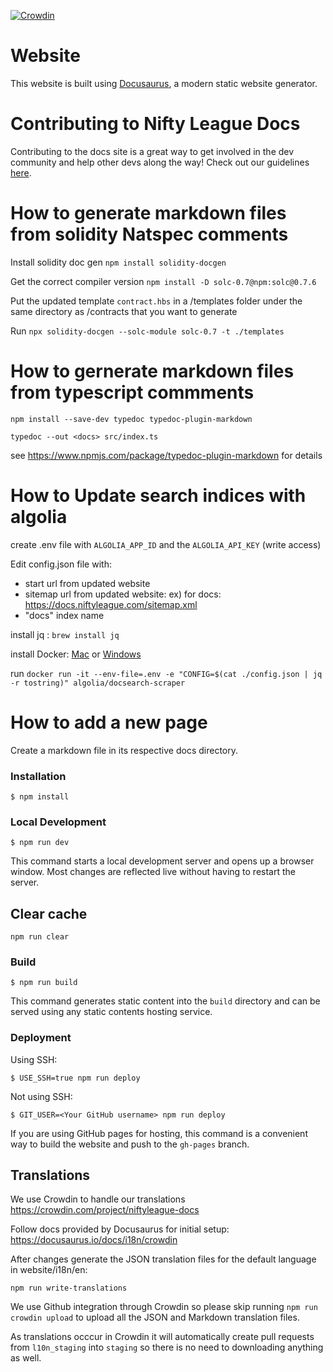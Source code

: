 [![Crowdin](https://badges.crowdin.net/niftyleague-docs/localized.svg)](https://crowdin.com/project/niftyleague-docs)

# Website

This website is built using [Docusaurus](https://docusaurus.io/), a modern static website generator.

# Contributing to Nifty League Docs

Contributing to the docs site is a great way to get involved in the dev community and help other devs along the way! Check out our guidelines [here](https://github.com/NiftyLeague/nifty-fe-monorepo/blob/main/.github/CONTRIBUTING.md).

# How to generate markdown files from solidity Natspec comments

Install solidity doc gen
`npm install solidity-docgen`

Get the correct compiler version
`npm install -D solc-0.7@npm:solc@0.7.6`

Put the updated template `contract.hbs` in a /templates folder under the same directory as /contracts that you want to generate

Run `npx solidity-docgen --solc-module solc-0.7 -t ./templates`

# How to gernerate markdown files from typescript commments

`npm install --save-dev typedoc typedoc-plugin-markdown`

`typedoc --out <docs> src/index.ts`

see https://www.npmjs.com/package/typedoc-plugin-markdown for details

# How to Update search indices with algolia

create .env file with `ALGOLIA_APP_ID` and the `ALGOLIA_API_KEY` (write access)

Edit config.json file with:

- start url from updated website
- sitemap url from updated website: ex) for docs: https://docs.niftyleague.com/sitemap.xml
- "docs" index name

install jq : `brew install jq`

install Docker: [Mac](https://docs.docker.com/desktop/install/mac-install/) or [Windows](https://docs.docker.com/desktop/install/windows-install/)

run `docker run -it --env-file=.env -e "CONFIG=$(cat ./config.json | jq -r tostring)" algolia/docsearch-scraper`

# How to add a new page

Create a markdown file in its respective docs directory.

### Installation

```
$ npm install
```

### Local Development

```
$ npm run dev
```

This command starts a local development server and opens up a browser window. Most changes are reflected live without having to restart the server.

## Clear cache

```console
npm run clear
```

### Build

```
$ npm run build
```

This command generates static content into the `build` directory and can be served using any static contents hosting service.

### Deployment

Using SSH:

```
$ USE_SSH=true npm run deploy
```

Not using SSH:

```
$ GIT_USER=<Your GitHub username> npm run deploy
```

If you are using GitHub pages for hosting, this command is a convenient way to build the website and push to the `gh-pages` branch.

## Translations

We use Crowdin to handle our translations https://crowdin.com/project/niftyleague-docs

Follow docs provided by Docusaurus for initial setup: https://docusaurus.io/docs/i18n/crowdin

After changes generate the JSON translation files for the default language in website/i18n/en:

```console
npm run write-translations
```

We use Github integration through Crowdin so please skip running `npm run crowdin upload` to upload all the JSON and Markdown translation files.

As translations occcur in Crowdin it will automatically create pull requests from `l10n_staging` into `staging` so there is no need to downloading anything as well.
